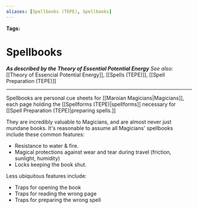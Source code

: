 ```yaml
---
aliases: [Spellbooks (TEPE), Spellbooks]
---
```


**Tags:** 
# Spellbooks
***As described by the Theory of Essential Potential Energy***
*See also:* [[Theory of Essencial Potential Energy]], [[Spells (TEPE)]], [[Spell Preparation (TEPE)]]
___
Spellbooks are personal cue sheets for [[Maroian Magicians|Magicians]], each page holding the [[Spellforms (TEPE)|spellforms]] necessary for [[Spell Preparation (TEPE)|preparing spells.]]

They are incredibly valuable to Magicians, and are almost never just mundane books. It's reasonable to assume all Magicians' spellbooks include these common features:
- Resistance to water & fire.
- Magical protections against wear and tear during travel (friction, sunlight, humidity)
- Locks keeping the book shut.

Less ubiquitous features include:
- Traps for opening the book
- Traps for reading the wrong page
- Traps for preparing the wrong spell
